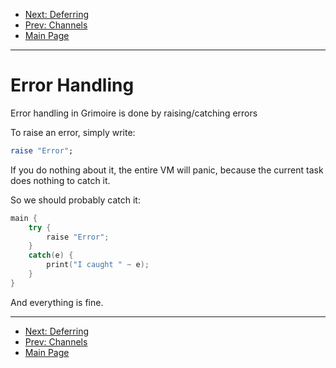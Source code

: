* [Next: Deferring](defer.md)
* [Prev: Channels](chan.md)
* [Main Page](index.md)

* * *

# Error Handling

Error handling in Grimoire is done by raising/catching errors

To raise an error, simply write:
```ruby
raise "Error";
```
If you do nothing about it, the entire VM will panic, because the current task does nothing to catch it.

So we should probably catch it:
```cpp
main {
	try {
		raise "Error";
	}
	catch(e) {
		print("I caught " ~ e);
	}
}
```
And everything is fine.


* * *

* [Next: Deferring](defer.md)
* [Prev: Channels](chan.md)
* [Main Page](index.md)